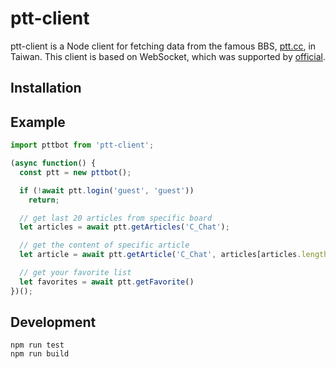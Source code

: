 # ptt-client
ptt-client is a Node client for fetching data from the famous BBS,
[ptt.cc](https://www.ptt.cc), in Taiwan. This client is based on WebSocket,
which was supported by [official].

[official]: https://www.ptt.cc/bbs/Gossiping/M.1496578018.A.650.html

## Installation

## Example
```js
import pttbot from 'ptt-client';

(async function() {
  const ptt = new pttbot();

  if (!await ptt.login('guest', 'guest'))
    return;

  // get last 20 articles from specific board
  let articles = await ptt.getArticles('C_Chat');

  // get the content of specific article
  let article = await ptt.getArticle('C_Chat', articles[articles.length-1].sn);

  // get your favorite list
  let favorites = await ptt.getFavorite()
})();
```

## Development
```
npm run test
npm run build
```
